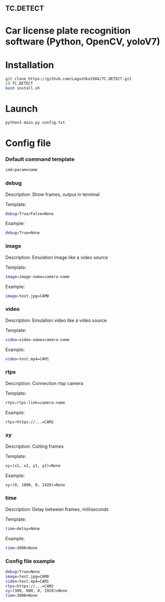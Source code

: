 ## TC.DETECT
# Сar license plate recognition software (Python, OpenCV, yoloV7)

# Installation

```bash
git clone https://github.com/Lagushka1984/TC.DETECT.git
cd TC.DETECT
bash install.sh
```

# Launch
```bash
python3 main.py config.txt
```

# Config file

### Default command template
```bash
cmd=param=name
```

### debug
Description:
Show frames, output in terminal

Template:
```bash
debug=True/False=None
```

Example:
```bash
debug=True=None
```

### image
Description:
Emulation image like a video source

Template:
```bash
image=image-name=camera-name
```

Example:
```bash
image=test.jpg=CAM0
```

### video
Description:
Emulation video like a video source

Template:
```bash
video=video-name=camera-name
```

Example:
```bash
video=test.mp4=CAM1
```

### rtps
Description:
Connection rtsp camera

Template:
```bash
rtps=rtps-link=camera-name
```

Example:
```bash
rtps=https://...=CAM2
```

### xy
Description:
Cutting frames

Template:
```bash
xy=(x1, x2, y1, y2)=None
```

Example:
```bash
xy=(0, 1080, 0, 1920)=None
```

### time
Description:
Delay between frames, milliseconds

Template:
```bash
time=delay=None
```

Example:
```bash
time=3000=None
```

### Config file example
```bash
debug=True=None
image=test.jpg=CAM0
video=test.mp4=CAM1
rtps=https://...=CAM2
xy=(300, 600, 0, 1920)=None
time=3000=None
```

